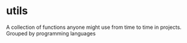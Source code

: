# utils
A collection of functions anyone might use from time to time in projects. Grouped by programming languages
